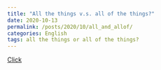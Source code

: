 ```yaml
---
title: "All the things v.s. all of the things?"
date: 2020-10-13
permalink: /posts/2020/10/all_and_allof/
categories: English
tags: all the things or all of the things?
--- 
```


[Click](https://jakubmarian.com/is-it-all-the-or-all-of-the-in-english/)

